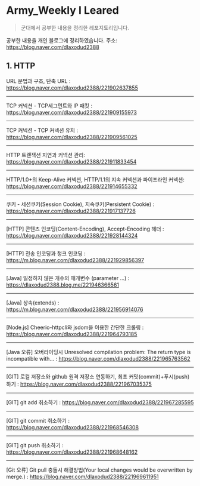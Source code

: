 # Army_Weekly I Leared
>군대에서 공부한 내용을 정리한 레포지토리입니다.

공부한 내용을 개인 블로그에 정리하였습니다.
주소: https://blog.naver.com/dlaxodud2388

## 1. HTTP
URL 문법과 구조, 단축 URL : https://blog.naver.com/dlaxodud2388/221902637855  
***
TCP 커넥션 - TCP세그먼트와 IP 패킷 : https://blog.naver.com/dlaxodud2388/221909155973
***  
TCP 커넥션 - TCP 커넥션 유지 : https://blog.naver.com/dlaxodud2388/221909561025 
*** 
HTTP 트랜잭션 지연과 커넥션 관리: https://blog.naver.com/dlaxodud2388/221911833454
***
HTTP/1.0+의 Keep-Alive 커넥션, HTTP/1.1의 지속 커넥션과 파이프라인 커넥션: https://blog.naver.com/dlaxodud2388/221914655332
***
쿠키 - 세션쿠키(Session Cookie), 지속쿠키(Persistent Cookie) : https://blog.naver.com/dlaxodud2388/221917137726
***
[HTTP] 콘텐츠 인코딩(Content-Encoding), Accept-Encoding 헤더 : https://blog.naver.com/dlaxodud2388/221928144324
***
[HTTP] 전송 인코딩과 청크 인코딩 : https://m.blog.naver.com/dlaxodud2388/221929856397
***
[Java] 일정하지 않은 개수의 매개변수 (parameter ...) : https://dlaxodud2388.blog.me/221946366561
***
[Java] 상속(extends) : https://m.blog.naver.com/dlaxodud2388/221956914076
***
[Node.js] Cheerio-httpcli와 jsdom을 이용한 간단한 크롤링 : https://blog.naver.com/dlaxodud2388/221964793185
***
[Java 오류] 오버라이딩시 Unresolved compilation problem:  The return type is incompatible with... : https://blog.naver.com/dlaxodud2388/221965763562
***
[GIT] 로컬 저장소와 github 원격 저장소 연동하기, 최초 커밋(commit)+푸시(push)하기 : https://blog.naver.com/dlaxodud2388/221967035375
***
[GIT] git add 취소하기 : https://blog.naver.com/dlaxodud2388/221967285595
***
[GIT] git commit 취소하기 : https://blog.naver.com/dlaxodud2388/221968546308
***
[GIT] git push 취소하기 : https://blog.naver.com/dlaxodud2388/221968648162
***
[Git 오류] Git pull 충돌시 해결방법(Your local changes would be overwritten by merge.) : https://blog.naver.com/dlaxodud2388/221969611951
